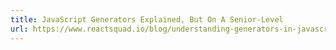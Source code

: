 ```yaml
---
title: JavaScript Generators Explained, But On A Senior-Level
url: https://www.reactsquad.io/blog/understanding-generators-in-javascript
---
```

